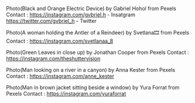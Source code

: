 Photo(Black and Orange Electric Device) by Gabriel Hohol from Pexels
Contact : https://instagram.com/gvbriel.h - Insatgram
          https://twitter.com/gvbriel_h - Twitter

Photo(A woman holding the Antler of a Reindeer) by Svetlana🎞 from Pexels
Contact : https://instagram.com/svetlanaa_8

Photo(Green Leaves in close up) by Jonathan Cooper from Pexels
Contact : https://instagram.com/theshuttervision

Photo(Man looking on a river in a canyon) by Anna Kester from Pexels
Contact : https://instagram.com/anne_kester

Photo(Man in brown jacket sitting beside a window) by Yura Forrat from Pexels
Contact : https://instagram.com/yuraforrat